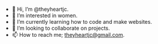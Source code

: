 - 👋 Hi, I’m @theyheartjc.
- 👀 I’m interested in women. 
- 🌱 I’m currently learning how to code and make websites.
- 💞️ I’m looking to collaborate on projects.
- 📫 How to reach me; theyheartjc@gmail.com.
